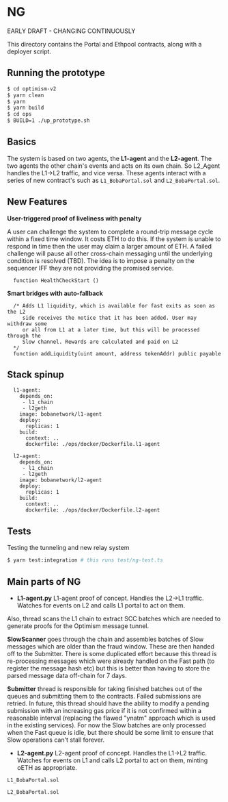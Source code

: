 # NG

EARLY DRAFT - CHANGING CONTINUOUSLY

This directory contains the Portal and Ethpool contracts, along with a deployer script.

## Running the prototype

```bash
$ cd optimism-v2
$ yarn clean
$ yarn
$ yarn build
$ cd ops
$ BUILD=1 ./up_prototype.sh
```
## Basics

The system is based on two agents, the **L1-agent** and the **L2-agent**. The two agents the other chain's events and acts on its own chain. So L2_Agent handles the L1->L2 traffic, and vice versa. These agents interact with a series of new contract's such as `L1_BobaPortal.sol` and `L2_BobaPortal.sol`.

## New Features

**User-triggered proof of liveliness with penalty**

A user can challenge the system to complete a round-trip message cycle within a fixed time window. It costs ETH to do this. If the system is unable to respond in time then the user may claim a larger amount of ETH. A failed challenge will pause all other cross-chain messaging until the underlying condition is resolved (TBD). The idea is to impose a penalty on the sequencer IFF they are not providing the promised service. 

```
  function HealthCheckStart ()
```

**Smart bridges with auto-fallback**

```
  /* Adds L1 liquidity, which is available for fast exits as soon as the L2
     side receives the notice that it has been added. User may withdraw some
     or all from L1 at a later time, but this will be processed through the
     Slow channel. Rewards are calculated and paid on L2
  */
  function addLiquidity(uint amount, address tokenAddr) public payable
```

## Stack spinup

```batch
  l1-agent:
    depends_on:
     - l1_chain
     - l2geth
    image: bobanetwork/l1-agent
    deploy:
      replicas: 1
    build:
      context: ..
      dockerfile: ./ops/docker/Dockerfile.l1-agent
      
  l2-agent:
    depends_on:
     - l1_chain
     - l2geth
    image: bobanetwork/l2-agent
    deploy:
      replicas: 1
    build:
      context: ..
      dockerfile: ./ops/docker/Dockerfile.l2-agent
```

## Tests

Testing the tunneling and new relay system

```bash
$ yarn test:integration # this runs test/ng-test.ts
```

## Main parts of NG

* **L1-agent.py** L1-agent proof of concept. Handles the L2->L1 traffic. Watches for events on L2 and calls L1 portal to act on them.

Also, thread scans the L1 chain to extract SCC batches which are needed to generate proofs for the Optimism message tunnel.

**SlowScanner** goes through the chain and assembles batches of Slow messages which are
older than the fraud window. These are then handed off to the Submitter. There is some
duplicated effort because this thread is re-processing messages which were already
handled on the Fast path (to register the message hash etc) but this is better than
having to store the parsed message data off-chain for 7 days.

**Submitter** thread is responsible for taking finished batches out of the queues and submitting them to 
the contracts. Failed submissions are retried. In future, this thread should have the ability to modify
a pending submission with an increasing gas price if it is not confirmed within a reasonable interval
(replacing the flawed "ynatm" approach which is used in the existing services). 
For now the Slow batches are only processed when the Fast queue is idle, but there should be some limit
to ensure that Slow operations can't stall forever. 

* **L2-agent.py** L2-agent proof of concept. Handles the L1->L2 traffic. Watches for events on L1 and calls L2 portal to act on them, minting oETH as appropriate.

`L1_BobaPortal.sol`

`L2_BobaPortal.sol`






